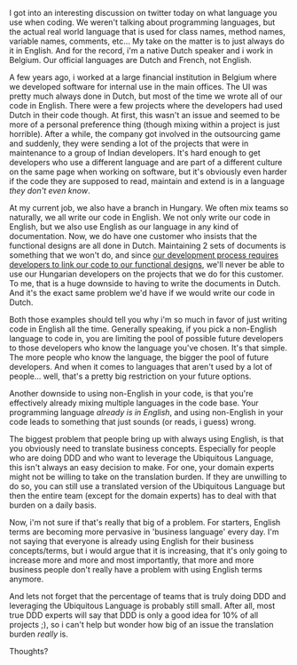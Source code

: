 I got into an interesting discussion on twitter today on what language you use when coding.  We weren't talking about programming languages, but the actual real world language that is used for class names, method names, variable names, comments, etc...  My take on the matter is to just always do it in English.  And for the record, i'm a native Dutch speaker and i work in Belgium.  Our official languages are Dutch and French, not English.

A few years ago, i worked at a large financial institution in Belgium where we developed software for internal use in the main offices.  The UI was pretty much always done in Dutch, but most of the time we wrote all of our code in English.  There were a few projects where the developers had used Dutch in their code though.  At first, this wasn't an issue and seemed to be more of a personal preference thing (though mixing within a project is just horrible).  After a while, the company got involved in the outsourcing game and suddenly, they were sending a lot of the projects that were in maintenance to a group of Indian developers.  It's hard enough to get developers who use a different language and are part of a different culture on the same page when working on software, but it's obviously even harder if the code they are supposed to read, maintain and extend is in a language <em>they don't even know</em>.

At my current job, we also have a branch in Hungary.  We often mix teams so naturally, we all write our code in English.  We not only write our code in English, but we also use English as our language in any kind of documentation.  Now, we do have one customer who insists that the functional designs are all done in Dutch.  Maintaining 2 sets of documents is something that we won't do, and since <a href="http://davybrion.com/blog/2008/11/genesis-bridging-the-gap-between-requirement-and-code/">our development process requires developers to link our code to our functional designs</a>, we'll never be able to use our Hungarian developers on the projects that we do for this customer.  To me, that is a huge downside to having to write the documents in Dutch.  And it's the exact same problem we'd have if we would write our code in Dutch.

Both those examples should tell you why i'm so much in favor of just writing code in English all the time.  Generally speaking, if you pick a non-English language to code in, you are limiting the pool of possible future developers to those developers who know the language you've chosen.  It's that simple.  The more people who know the language, the bigger the pool of future developers.  And when it comes to languages that aren't used by a lot of people... well, that's a pretty big restriction on your future options.

Another downside to using non-English in your code, is that you're effectively already mixing multiple languages in the code base.  Your programming language <em>already is in English</em>, and using non-English in your code leads to something that just sounds (or reads, i guess) wrong.  

The biggest problem that people bring up with always using English, is that you obviously need to translate business concepts.  Especially for people who are doing DDD and who want to leverage the Ubiquitous Language, this isn't always an easy decision to make.  For one, your domain experts might not be willing to take on the translation burden.  If they are unwilling to do so, you can still use a translated version of the Ubiquitous Language but then the entire team (except for the domain experts) has to deal with that burden on a daily basis.

Now, i'm not sure if that's really that big of a problem.  For starters, English terms are becoming more pervasive in 'business language' every day.  I'm not saying that everyone is already using English for their business concepts/terms, but i would argue that it is increasing, that it's only going to increase more and more and most importantly, that more and more business people don't really have a problem with using English terms anymore.  

And lets not forget that the percentage of teams that is truly doing DDD and leveraging the Ubiquitous Language is probably still small.  After all, most true DDD experts will say that DDD is only a good idea for 10% of all projects ;), so i can't help but wonder how big of an issue the translation burden <em>really</em> is.

Thoughts?
